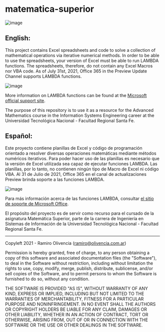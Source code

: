 # matematica-superior

![image](https://user-images.githubusercontent.com/32349705/127745487-6d31b898-b426-43ad-b347-9df5d0d76c31.png)

## English:

This project contains Excel spreadsheets and code to solve a collection of mathematical operations via iterative numerical methods. In order to be able to use the spreadsheets, your version of Excel must be able to run LAMBDA functions. The spreadsheets, therefore, do not contain any Excel Macros nor VBA code. As of July 31st, 2021, Office 365 in the Preview Update Channel supports LAMBDA functions. 

![image](https://user-images.githubusercontent.com/32349705/127745423-2299c1a7-4390-40c1-b919-f5b66f555365.png)

More information on LAMBDA functions can be found at the [Microsoft official support site](https://support.microsoft.com/en-us/office/lambda-function-bd212d27-1cd1-4321-a34a-ccbf254b8b67).

The purpose of this repository is to use it as a resource for the Advanced Mathematics course in the Information Systems Engineering career at the Universidad Tecnológica Nacional - Facultad Regional Santa Fe.

## Español:

Este proyecto contiene planillas de Excel y código de programación orientado a resolver diversas operaciones matemáticas mediante métodos numéricos iterativos. Para poder hacer uso de las planillas es necesario que la versión de Excel utilizada sea capaz de ejecutar funciones LAMBDA.  Las planillas, por lo tanto, no contienen ningún tipo de Macro de Excel ni código VBA. Al 31 de Julio de 2021, Office 365 en el canal de actualizaciones Preview brinda soporte a las funciones LAMBDA.

![image](https://user-images.githubusercontent.com/32349705/127745469-46a0f1f8-6dcc-4a55-90ee-e803748ae0ed.png)

Para más información acerca de las funciones LAMBDA, consultar [el sitio de soporte de Microsoft Office](https://support.microsoft.com/es-es/office/funci%C3%B3n-lambda-bd212d27-1cd1-4321-a34a-ccbf254b8b67#:~:text=Use%20la%20funci%C3%B3n%20LAMBDA%20para,las%20funciones%20nativas%20de%20Excel.).

El propósito del proyecto es de servir como recurso para el cursado de la asignatura Matemática Superior, parte de la carrera de Ingeniería en Sistemas de Información de la Universidad Tecnológica Nacional - Facultad Regional Santa Fe.

-----

Copyleft 2021 - Ramiro Olivencia (ramiro@olivencia.com.ar)

Permission is hereby granted, free of charge, to any person obtaining a copy of this software and associated documentation files (the "Software"), to deal in the Software without restriction, including without limitation the rights to use, copy, modify, merge, publish, distribute, sublicense, and/or sell copies of the Software, and to permit persons to whom the Software is furnished to do so, without any condition.

THE SOFTWARE IS PROVIDED "AS IS", WITHOUT WARRANTY OF ANY KIND, EXPRESS OR IMPLIED, INCLUDING BUT NOT LIMITED TO THE WARRANTIES OF MERCHANTABILITY, FITNESS FOR A PARTICULAR PURPOSE AND NONINFRINGEMENT. IN NO EVENT SHALL THE AUTHORS OR COPYRIGHT HOLDERS BE LIABLE FOR ANY CLAIM, DAMAGES OR OTHER LIABILITY, WHETHER IN AN ACTION OF CONTRACT, TORT OR OTHERWISE, ARISING FROM, OUT OF OR IN CONNECTION WITH THE SOFTWARE OR THE USE OR OTHER DEALINGS IN THE SOFTWARE.
